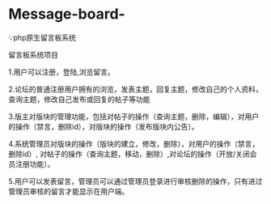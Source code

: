 # Message-board-
💡php原生留言板系统 

留言板系统项目

1.用户可以注册，登陆,浏览留言。

2.论坛的普通注册用户拥有的浏览，发表主题，回复主题，修改自己的个人资料，查询主题，修改自己发布或回复的帖子等功能

3.版主对版块的管理功能，包括对帖子的操作（查询主题，删除，编辑），对用户的操作（禁言，删除id），对版块的操作（发布版块内公告）。

4.系统管理员对版块的操作（版块的建立，修改，删除），对用户的操作（禁言，删除id）, 对帖子的操作（查询主题，移动，删除）,对论坛的操作（开放/关闭会员注册功能）。

5.用户可以发表留言，管理员可以通过管理员登录进行审核删除的操作，只有进过管理员审核的留言才能显示在用户端。
